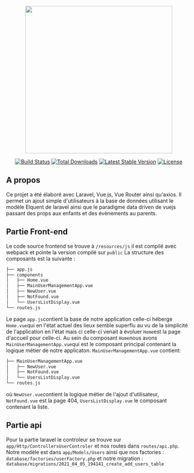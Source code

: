 <p align="center"><a href="https://laravel.com" target="_blank"><img src="https://raw.githubusercontent.com/laravel/art/master/logo-lockup/5%20SVG/2%20CMYK/1%20Full%20Color/laravel-logolockup-cmyk-red.svg" width="400"></a></p>

<p align="center">
<a href="https://travis-ci.org/laravel/framework"><img src="https://travis-ci.org/laravel/framework.svg" alt="Build Status"></a>
<a href="https://packagist.org/packages/laravel/framework"><img src="https://img.shields.io/packagist/dt/laravel/framework" alt="Total Downloads"></a>
<a href="https://packagist.org/packages/laravel/framework"><img src="https://img.shields.io/packagist/v/laravel/framework" alt="Latest Stable Version"></a>
<a href="https://packagist.org/packages/laravel/framework"><img src="https://img.shields.io/packagist/l/laravel/framework" alt="License"></a>
</p>

## A propos 

Ce projet a été élaboré avec Laravel, Vue.js, Vue Router ainsi qu'axios. Il permet un ajout simple d'utilisateurs à la base de données utilisant le modèle Elquent de laravel ainsi que le paradigme data driven de vuejs passant des props aux enfants et des évènements au parents.

## Partie Front-end
Le code source frontend se trouve à `/resources/js` il est compilé avec webpack et pointe la version compilé sur `public`
La structure des composants est la suivante :
``` bash
├── app.js
├── components
│   ├── Home.vue
│   ├── MainUserManagementApp.vue
│   ├── NewUser.vue
│   ├── NotFound.vue
│   └── UsersListDisplay.vue
└── routes.js
```
Le page `app.js`contient la base de notre application celle-ci héberge `Home.vue`qui en l'état actuel des lieux semble superflu au vu de la simplicité de l'application en l'état mais ci celle-ci venait à évoluer `Home`est la page d'accueil pour celle-ci. Au sein du composant `Home`nous avons `MainUserManagementApp.vue`qui est le composant principal contenant la logique métier de notre applicaton. `MainUserManagementApp.vue` contient:
``` bash
├── MainUserManagementApp.vue
│   ├── NewUser.vue
│   ├── NotFound.vue
│   └── UsersListDisplay.vue
└── routes.js
```
où `NewUser.vue`contient la logique métier de l'ajout d'utilisateur, `NotFound.vue` est la page 404, `UsersListDisplay.vue` le composant contenant la liste.

## Partie api
Pour la partie laravel le controleur se trouve sur `app/Http/ControllersUserControler` et nos routes dans `routes/api.php`. Notre modèle est dans `app/Models/Users` ainsi que nos factories : `database/factories/userFactory.php` et notre migration : `database/migrations/2021_04_05_194141_create_add_users_table`
